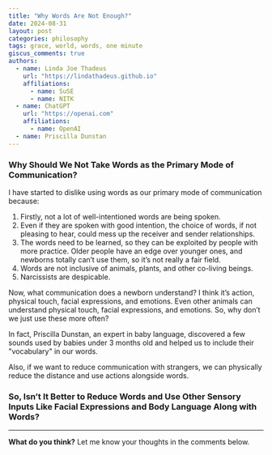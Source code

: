 ```yaml
---
title: "Why Words Are Not Enough?"
date: 2024-08-31
layout: post
categories: philosophy
tags: grace, world, words, one minute
giscus_comments: true
authors:
  - name: Linda Joe Thadeus
    url: "https://lindathadeus.github.io"
    affiliations:
      - name: SuSE
      - name: NITK
  - name: ChatGPT
    url: "https://openai.com"
    affiliations:
      - name: OpenAI
  - name: Priscilla Dunstan
---
```


### Why Should We Not Take Words as the Primary Mode of Communication?

I have started to dislike using words as our primary mode of communication because: 
1. Firstly, not a lot of well-intentioned words are being spoken.
2. Even if they are spoken with good intention, the choice of words, if not pleasing to hear, could mess up the receiver and sender relationships.
3. The words need to be learned, so they can be exploited by people with more practice. Older people have an edge over younger ones, and newborns totally can’t use them, so it’s not really a fair field.
4. Words are not inclusive of animals, plants, and other co-living beings.
5. Narcissists are despicable.

Now, what communication does a newborn understand? I think it’s action, physical touch, facial expressions, and emotions. Even other animals can understand physical touch, facial expressions, and emotions. So, why don’t we just use these more often?

In fact, Priscilla Dunstan, an expert in baby language, discovered a few sounds used by babies under 3 months old and helped us to include their "vocabulary" in our words.

Also, if we want to reduce communication with strangers, we can physically reduce the distance and use actions alongside words.

### So, Isn’t It Better to Reduce Words and Use Other Sensory Inputs Like Facial Expressions and Body Language Along with Words?

---

**What do you think?** Let me know your thoughts in the comments below.